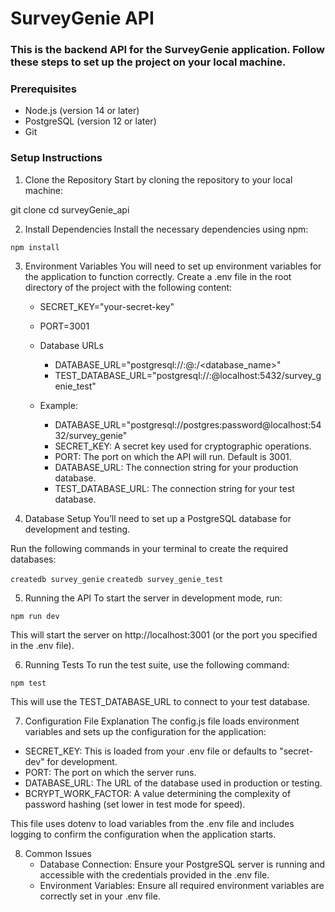 # SurveyGenie API

### This is the backend API for the SurveyGenie application. Follow these steps to set up the project on your local machine.

### Prerequisites

- Node.js (version 14 or later)
- PostgreSQL (version 12 or later)
- Git

### Setup Instructions

1. Clone the Repository
   Start by cloning the repository to your local machine:

git clone <your-repo-url>
cd surveyGenie_api

2. Install Dependencies
   Install the necessary dependencies using npm:

`npm install`

3. Environment Variables
   You will need to set up environment variables for the application to function correctly. Create a .env file in the root directory of the project with the following content:

   - SECRET_KEY="your-secret-key"
   - PORT=3001
   - Database URLs

     - DATABASE_URL="postgresql://<username>:<password>@<host>:<port>/<database_name>"
     - TEST_DATABASE_URL="postgresql://<username>:<password>@localhost:5432/survey_genie_test"

   - Example:
     - DATABASE_URL="postgresql://postgres:password@localhost:5432/survey_genie"
     - SECRET_KEY: A secret key used for cryptographic operations.
     - PORT: The port on which the API will run. Default is 3001.
     - DATABASE_URL: The connection string for your production database.
     - TEST_DATABASE_URL: The connection string for your test database.

4. Database Setup
   You’ll need to set up a PostgreSQL database for development and testing.

Run the following commands in your terminal to create the required databases:

`createdb survey_genie`
`createdb survey_genie_test`

5. Running the API
   To start the server in development mode, run:

`npm run dev`

This will start the server on http://localhost:3001 (or the port you specified in the .env file).

6. Running Tests
   To run the test suite, use the following command:

`npm test`

This will use the TEST_DATABASE_URL to connect to your test database.

7. Configuration File Explanation
   The config.js file loads environment variables and sets up the configuration for the application:

- SECRET_KEY: This is loaded from your .env file or defaults to "secret-dev" for development.
- PORT: The port on which the server runs.
- DATABASE_URL: The URL of the database used in production or testing.
- BCRYPT_WORK_FACTOR: A value determining the complexity of password hashing (set lower in test mode for speed).

This file uses dotenv to load variables from the .env file and includes logging to confirm the configuration when the application starts.

8. Common Issues
   - Database Connection: Ensure your PostgreSQL server is running and accessible with the credentials provided in the .env file.
   - Environment Variables: Ensure all required environment variables are correctly set in your .env file.

```

```
